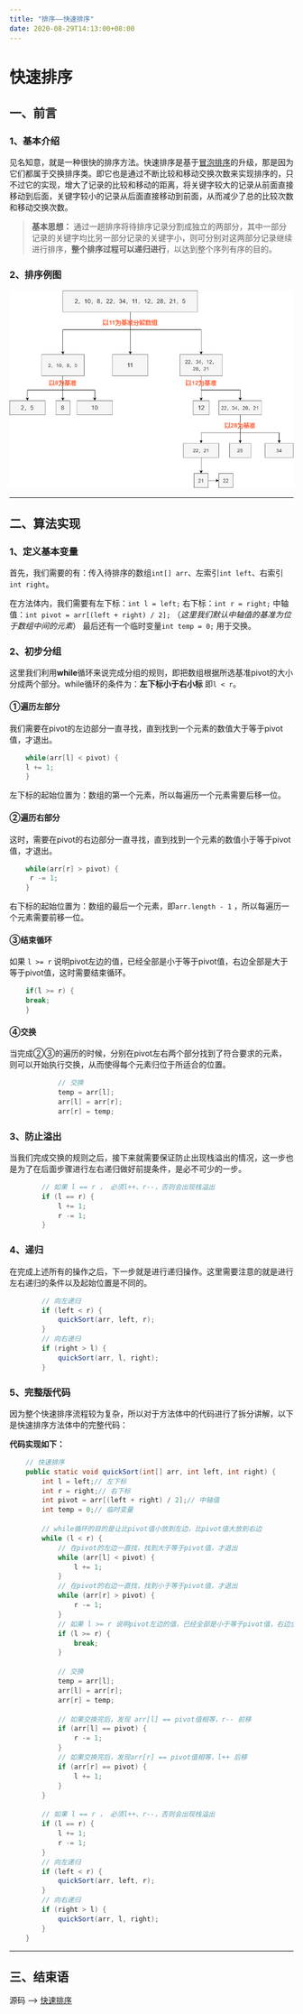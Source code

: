 ```yaml
---
title: "排序——快速排序"
date: 2020-08-29T14:13:00+08:00
---
```


# 快速排序

## 一、前言

### 1、基本介绍

见名知意，就是一种很快的排序方法。快速排序是基于[冒泡排序](https://quakewang.github.io/tech/bubblesort/)的升级，那是因为它们都属于交换排序类。即它也是通过不断比较和移动交换次数来实现排序的，只不过它的实现，增大了记录的比较和移动的距离，将关键字较大的记录从前面直接移动到后面，关键字较小的记录从后面直接移动到前面，从而减少了总的比较次数和移动交换次数。

>    **基本思想：** 通过一趟排序将待排序记录分割成独立的两部分，其中一部分记录的关键字均比另一部分记录的关键字小，则可分别对这两部分记录继续进行排序，**整个排序过程可以递归进行**，以达到整个序列有序的目的。

### 2、排序例图

![快速排序](https://raw.githubusercontent.com/QuakeWang/quakewang.github.io/master/imag/QuickSort.png)

---

## 二、算法实现

### 1、定义基本变量

首先，我们需要的有：传入待排序的数组`int[] arr`、左索引`int left`、右索引`int right`。

在方法体内，我们需要有左下标：`int l = left;` 右下标：`int r = right;` 中轴值：`int pivot = arr[(left + right) / 2];` （*这里我们默认中轴值的基准为位于数组中间的元素*） 最后还有一个临时变量`int temp = 0;` 用于交换。

### 2、初步分组

这里我们利用**while**循环来说完成分组的规则，即把数组根据所选基准pivot的大小分成两个部分。while循环的条件为：**左下标小于右小标** 即`l < r`。

#### ①遍历左部分

我们需要在pivot的左边部分一直寻找，直到找到一个元素的数值大于等于pivot值，才退出。

```java
	while(arr[l] < pivot) {
  	l += 1;
	}
```

左下标的起始位置为：数组的第一个元素，所以每遍历一个元素需要后移一位。

#### ②遍历右部分

这时，需要在pivot的右边部分一直寻找，直到找到一个元素的数值小于等于pivot值，才退出。

```java
	while(arr[r] > pivot) {
 	 r -= 1;
	}
```

右下标的起始位置为：数组的最后一个元素，即`arr.length - 1` ，所以每遍历一个元素需要前移一位。

#### ③结束循环

如果 `l >= r` 说明pivot左边的值，已经全部是小于等于pivot值，右边全部是大于等于pivot值，这时需要结束循环。

```java
	if(l >= r) {
  	break;
	}
```

#### ④交换

当完成②③的遍历的时候，分别在pivot左右两个部分找到了符合要求的元素，则可以开始执行交换，从而使得每个元素归位于所适合的位置。

```java
            // 交换
            temp = arr[l];
            arr[l] = arr[r];
            arr[r] = temp;
```

### 3、防止溢出

当我们完成交换的规则之后，接下来就需要保证防止出现栈溢出的情况，这一步也是为了在后面步骤进行左右递归做好前提条件，是必不可少的一步。

```java
        // 如果 l == r ， 必须l++、r--，否则会出现栈溢出
        if (l == r) {
            l += 1;
            r -= 1;
        }
```

### 4、递归

在完成上述所有的操作之后，下一步就是进行递归操作。这里需要注意的就是进行左右递归的条件以及起始位置是不同的。

```java
        // 向左递归
        if (left < r) {
            quickSort(arr, left, r);
        }
        // 向右递归
        if (right > l) {
            quickSort(arr, l, right);
        }
```

### 5、完整版代码

因为整个快速排序流程较为复杂，所以对于方法体中的代码进行了拆分讲解，以下是快速排序方法体中的完整代码：

**代码实现如下：**

```java
    // 快速排序
    public static void quickSort(int[] arr, int left, int right) {
        int l = left;// 左下标
        int r = right;// 右下标
        int pivot = arr[(left + right) / 2];// 中轴值
        int temp = 0;// 临时变量

        // while循环的目的是让比pivot值小放到左边，比pivot值大放到右边
        while (l < r) {
            // 在pivot的左边一直找，找到大于等于pivot值，才退出
            while (arr[l] < pivot) {
                l += 1;
            }
            // 在pivot的右边一直找，找到小于等于pivot值，才退出
            while (arr[r] > pivot) {
                r -= 1;
            }
            // 如果 l >= r 说明pivot左边的值，已经全部是小于等于pivot值，右边全部是大于等于pivot值
            if (l >= r) {
                break;
            }

            // 交换
            temp = arr[l];
            arr[l] = arr[r];
            arr[r] = temp;

            // 如果交换完后，发现 arr[l] == pivot值相等，r-- 前移
            if (arr[l] == pivot) {
                r -= 1;
            }
            // 如果交换完后，发现arr[r] == pivot值相等，l++ 后移
            if (arr[r] == pivot) {
                l += 1;
            }
        }

        // 如果 l == r ， 必须l++、r--，否则会出现栈溢出
        if (l == r) {
            l += 1;
            r -= 1;
        }
        // 向左递归
        if (left < r) {
            quickSort(arr, left, r);
        }
        // 向右递归
        if (right > l) {
            quickSort(arr, l, right);
        }
    }
```

---

## 三、结束语

源码 ——> [快速排序](https://github.com/QuakeWang/DataStructure/blob/master/src/com/quake/sort/QuickSort.java)